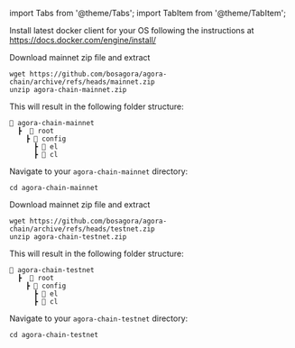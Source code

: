 import Tabs from '@theme/Tabs';
import TabItem from '@theme/TabItem';

Install latest docker client for your OS following the instructions at https://docs.docker.com/engine/install/

<div>
<Tabs groupId="network" defaultValue="mainnet" values={[
        {label: 'Mainnet', value: 'mainnet'},
        {label: 'Testnet', value: 'testnet'}
    ]}>
  <TabItem value="mainnet">
Download mainnet zip file and extract

```
wget https://github.com/bosagora/agora-chain/archive/refs/heads/mainnet.zip
unzip agora-chain-mainnet.zip
```

This will result in the following folder structure:
```
📂 agora-chain-mainnet
  ┣  📂 root
    ┣ 📂 config
      ┣ 📂 el
      ┣ 📂 cl
```

  <p>Navigate to your <code>agora-chain-mainnet</code> directory:</p>

```
cd agora-chain-mainnet
```
  </TabItem>

  <TabItem value="testnet">
Download mainnet zip file and extract

```
wget https://github.com/bosagora/agora-chain/archive/refs/heads/testnet.zip
unzip agora-chain-testnet.zip
```

This will result in the following folder structure:
```
📂 agora-chain-testnet
  ┣  📂 root
    ┣ 📂 config
      ┣ 📂 el
      ┣ 📂 cl
```

  <p>Navigate to your <code>agora-chain-testnet</code> directory:</p>

```
cd agora-chain-testnet
```

  </TabItem>
</Tabs>
</div>
